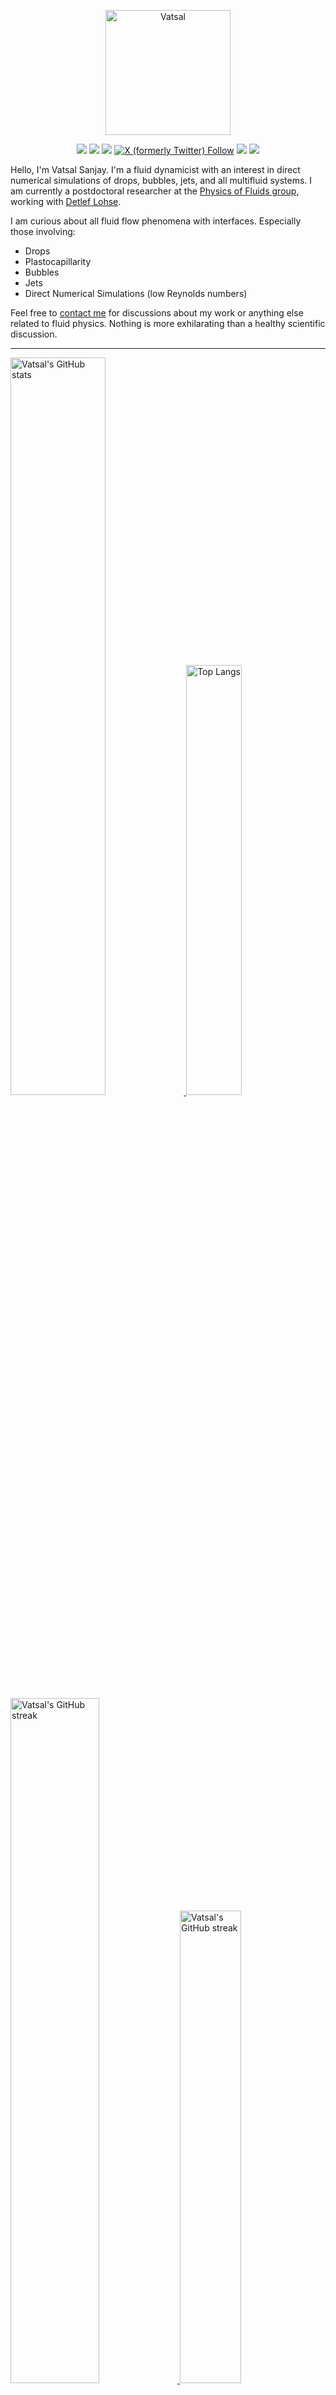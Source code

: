<center>

[<img alt="Vatsal" width="200px" src="https://www.dropbox.com/s/dxyybgtblo8er6h/Logo_Vatsal_Vector.png?raw=1">](https://www.vatsalsanjay.com)

[<img src="https://img.shields.io/badge/googlescholar-4285F4?&style=for-the-badge&logo=googlescholar&logoColor=white">](https://scholar.google.com/citations?hl=en&user=67aQviYAAAAJ)
[<img src="https://img.shields.io/static/v1.svg?&style=for-the-badge&logo=ResearchGate&label=&message=ResearchGate&logoColor=white&color=green">](https://www.researchgate.net/profile/Vatsal-Sanjay-2)
[<img src="https://img.shields.io/badge/BlueSky-Profile-blue?&style=for-the-badge">](https://bsky.app/profile/vatsalsanjay.bsky.social)
[![X (formerly Twitter) Follow](https://img.shields.io/twitter/follow/VatsalSanjay?style=for-the-badge&link=https%3A%2F%2Ftwitter.com%2FVatsalSanjay)](https://twitter.com/VatsalSanjay)
[<img src="https://img.shields.io/badge/linkedin-0A66C2?&style=for-the-badge&logo=linkedin">](https://www.linkedin.com/in/vatsalsanjay/)
[<img src="https://img.shields.io/badge/orcid-A6CE39?&style=for-the-badge&logo=orcid&logoColor=white">](https://orcid.org/0000-0002-4293-6099)
</center>

Hello, I'm Vatsal Sanjay. I'm a fluid dynamicist with an interest in direct numerical simulations of drops, bubbles, jets, and all multifluid systems. I am currently a postdoctoral researcher at the [Physics of Fluids group](https://pof.tnw.utwente.nl), working with [Detlef Lohse](https://en.wikipedia.org/wiki/Detlef_Lohse). 

I am curious about all fluid flow phenomena with interfaces. Especially those involving:

- Drops
- Plastocapillarity
- Bubbles
- Jets
- Direct Numerical Simulations (low Reynolds numbers)

Feel free to [contact me](mailto:contact@vatsalsanjay.com) for discussions about my work or anything else related to fluid physics. Nothing is more exhilarating than a healthy scientific discussion.

<!-- ![Vatsal's GitHub stats](https://github-readme-stats-xi-wine-74.vercel.app/api?username=VatsalSy&show_icons=true&theme=vision-friendly-dark)

![Top Langs](https://github-readme-stats-xi-wine-74.vercel.app/api/top-langs/?username=VatsalSy&layout=compact&theme=vision-friendly-dark) -->

---

  <a href="https://github.com/VatsalSy" target="_blank">
    <picture>
      <source media="(prefers-color-scheme: dark)" srcset="https://cust-github-readme-stats.vercel.app/api?username=VatsalSy&show_icons=true&theme=vision-friendly-dark" width="55%" height="auto">
      <img alt="Vatsal's GitHub stats" src="https://cust-github-readme-stats.vercel.app/api?username=VatsalSy&show_icons=true&theme=solarized-light&hide_border=true" width="55%" height="auto">
    </picture>
  </a>
  <a href="https://github.com/VatsalSy" target="_blank">
    <picture>
      <source media="(prefers-color-scheme: dark)" srcset="https://cust-github-readme-stats.vercel.app/api/top-langs/?username=VatsalSy&layout=compact&theme=vision-friendly-dark" width="42%" height="auto">
      <img alt="Top Langs" src="https://cust-github-readme-stats.vercel.app/api/top-langs/?username=VatsalSy&layout=compact&theme=solarized-light&hide_border=true" width="42%" height="auto">
    </picture>
  </a>

  <a href="https://github.com/VatsalSy" target="_blank">
    <picture>
      <source media="(prefers-color-scheme: dark)" srcset="https://github-readme-streak-stats-delta-lovat.vercel.app/?user=VatsalSy&theme=vision-friendly-dark" width="53%" height="auto">
      <img alt="Vatsal's GitHub streak" src="https://github-readme-streak-stats-delta-lovat.vercel.app/?user=VatsalSy&theme=solarized-light&hide_border=true" width="53%" height="auto">
    </picture>
  </a>

  <a href="https://www.youtube.com/@VatsalSanjay" target="_blank">
    <picture>
      <source media="(prefers-color-scheme: dark)" srcset="https://cust-youtube-stats-card.vercel.app/api?channelid=UC-eTdHrAM_eQrWOtNLoT19w&theme=vision_friendly_dark&cache_seconds=0" width="44%" height="auto">
      <img alt="Vatsal's GitHub streak" src="https://cust-youtube-stats-card.vercel.app/api?channelid=UC-eTdHrAM_eQrWOtNLoT19w&theme=solarized_light&hide_border=true" width="44%" height="auto">
    </picture>
 </a>

---

### :zap: Recent Activity

<!--START_SECTION:activity-->
1. ❗ Opened issue [#3247](https://github.com/EclipseFdn/open-vsx.org/issues/3247) in [EclipseFdn/open-vsx.org](https://github.com/EclipseFdn/open-vsx.org)
2. 🚀 Published release [Gruvbox Crisp Color Theme (with TeX) – Release v1.0](https://github.com/VatsalSy/gruvbox_custom_themes/releases/tag/v1.0) in [VatsalSy/gruvbox_custom_themes](https://github.com/VatsalSy/gruvbox_custom_themes)
3. 🚀 Published release [Standing Non-Linear Waves – First Official Release](https://github.com/comphy-lab/standing-non-linear-waves/releases/tag/v1.0) in [comphy-lab/standing-non-linear-waves](https://github.com/comphy-lab/standing-non-linear-waves)
4. 🚀 Published release [🚀 RemindersSync v1.0: Your Swift Bridge Between Obsidian & Apple Reminders 🚀](https://github.com/VatsalSy/RemindersSync/releases/tag/v1.0) in [VatsalSy/RemindersSync](https://github.com/VatsalSy/RemindersSync)
5. 🗣 Commented on [#2](https://github.com/VatsalSy/Bursting-Bubble-In-a-Viscoplastic-Medium/issues/2#issuecomment-2530185286) in [VatsalSy/Bursting-Bubble-In-a-Viscoplastic-Medium](https://github.com/VatsalSy/Bursting-Bubble-In-a-Viscoplastic-Medium)
<!--END_SECTION:activity-->
---

### Hi there 👋
<p align="left"> <img src="https://komarev.com/ghpvc/?username=VatsalSy&label=Profile%20views&color=orange&style=for-the-badge" alt="VatsalSy" /> </p>

---
### :zap: More statistics

<!--START_SECTION:github-stats-->
**My Total Overall Commits: 1971** 

**I'm an Early 🐤** 

```text
🌞 Morning                413 commits         █████░░░░░░░░░░░░░░░░░░░░   20.95 % 
🌆 Daytime                697 commits         █████████░░░░░░░░░░░░░░░░   35.36 % 
🌃 Evening                647 commits         ████████░░░░░░░░░░░░░░░░░   32.83 % 
🌙 Night                  214 commits         ███░░░░░░░░░░░░░░░░░░░░░░   10.86 % 
```
📅 **I'm Most Productive on Sunday** 

```text
Monday                   252 commits         ███░░░░░░░░░░░░░░░░░░░░░░   12.79 % 
Tuesday                  265 commits         ███░░░░░░░░░░░░░░░░░░░░░░   13.44 % 
Wednesday                223 commits         ███░░░░░░░░░░░░░░░░░░░░░░   11.31 % 
Thursday                 269 commits         ███░░░░░░░░░░░░░░░░░░░░░░   13.65 % 
Friday                   216 commits         ███░░░░░░░░░░░░░░░░░░░░░░   10.96 % 
Saturday                 366 commits         █████░░░░░░░░░░░░░░░░░░░░   18.57 % 
Sunday                   380 commits         █████░░░░░░░░░░░░░░░░░░░░   19.28 % 
```


<!--END_SECTION:github-stats-->

<!--START_SECTION:waka-->
![Code Time](http://img.shields.io/badge/Code%20Time-874%20hrs%2021%20mins-blue)

![Lines of code](https://img.shields.io/badge/From%20Hello%20World%20I%27ve%20Written-45.6%20million%20lines%20of%20code-blue)

**🐱 My GitHub Data** 

> 📦 3.8 MB Used in GitHub's Storage 
 > 
> 🏆 1,774 Contributions in the Year 2024
 > 
> 🚫 Not Opted to Hire
 > 
> 📜 82 Public Repositories 
 > 
> 🔑 53 Private Repositories 
 > 
📊 **This Week I Spent My Time On** 

```text
🕑︎ Time Zone: Europe/Amsterdam

💬 Programming Languages: 
Other                    42 hrs 54 mins      ██████████████████░░░░░░░   73.78 % 
MATLAB                   6 hrs 5 mins        ███░░░░░░░░░░░░░░░░░░░░░░   10.47 % 
Markdown                 2 hrs 15 mins       █░░░░░░░░░░░░░░░░░░░░░░░░   03.88 % 
Python                   1 hr 38 mins        █░░░░░░░░░░░░░░░░░░░░░░░░   02.83 % 
JSON                     1 hr 20 mins        █░░░░░░░░░░░░░░░░░░░░░░░░   02.31 % 

🔥 Editors: 
Obsidian                 20 hrs 34 mins      █████████░░░░░░░░░░░░░░░░   35.37 % 
VS Code                  12 hrs 3 mins       █████░░░░░░░░░░░░░░░░░░░░   20.73 % 
SparkDesktop             7 hrs 6 mins        ███░░░░░░░░░░░░░░░░░░░░░░   12.21 % 
Warp                     4 hrs 59 mins       ██░░░░░░░░░░░░░░░░░░░░░░░   08.57 % 
Zotero                   3 hrs 45 mins       ██░░░░░░░░░░░░░░░░░░░░░░░   06.46 % 

🐱‍💻 Projects: 
obsidian                 21 hrs 26 mins      █████████░░░░░░░░░░░░░░░░   36.86 % 
temporal-Bayesian        9 hrs 36 mins       ████░░░░░░░░░░░░░░░░░░░░░   16.52 % 
standing-non-linear-waves8 hrs 1 min         ███░░░░░░░░░░░░░░░░░░░░░░   13.81 % 
gruvbox_custom_themes    6 hrs 17 mins       ███░░░░░░░░░░░░░░░░░░░░░░   10.82 % 
Writing                  2 hrs 18 mins       █░░░░░░░░░░░░░░░░░░░░░░░░   03.96 % 

💻 Operating System: 
Mac                      58 hrs 9 mins       █████████████████████████   100.00 % 
```

**I Mostly Code in TeX** 

```text
TeX                      45 repos            ███████░░░░░░░░░░░░░░░░░░   27.44 % 
Python                   7 repos             █░░░░░░░░░░░░░░░░░░░░░░░░   04.27 % 
Swift                    2 repos             ░░░░░░░░░░░░░░░░░░░░░░░░░   01.22 % 
Mathematica              2 repos             ░░░░░░░░░░░░░░░░░░░░░░░░░   01.22 % 
Shell                    1 repo              ░░░░░░░░░░░░░░░░░░░░░░░░░   00.61 % 
```




 Last Updated on 01/01/2025 01:29:46 UTC
<!--END_SECTION:waka-->
---


<a href="https://github.com/VatsalSy" target="_blank">
    <picture>
      <source media="(prefers-color-scheme: dark)" srcset="https://cust-github-readme-activity-graph-lup52w9gb.vercel.app/graph?username=VatsalSy&theme=github-compact&&area=true&hide_border=true&hide_title=true&days=42" width="100%" height="auto">
      <img alt="Vatsal's GitHub stats" src="https://cust-github-readme-activity-graph-lup52w9gb.vercel.app/graph?username=VatsalSy&theme=green&&area=true&hide_border=true&hide_title=true&days=42" width="100%" height="auto">
    </picture>
</a>

<div align="center">
  <a href="https://next.ossinsight.io/widgets/official/analyze-user-contribution-time-distribution?user_id=17101345&period=all_times" target="_blank">
    <picture>
      <source media="(prefers-color-scheme: dark)" srcset="https://next.ossinsight.io/widgets/official/analyze-user-contribution-time-distribution/thumbnail.png?user_id=17101345&period=all_times&image_size=auto&color_scheme=dark" width="721" height="auto">
      <img alt="Contribution Time Distribution of @VatsalSy" src="https://next.ossinsight.io/widgets/official/analyze-user-contribution-time-distribution/thumbnail.png?user_id=17101345&period=all_times&image_size=auto&color_scheme=light" width="721" height="auto">
    </picture>
  </a>
</div>


---
<!-- my-badges start -->
<a href="my-badges/a-commit.md"><img src="https://my-badges.github.io/my-badges/a-commit.png" alt="One of my commit sha starts with &quot;a&quot;." title="One of my commit sha starts with &quot;a&quot;." width="64"></a>
<a href="my-badges/ab-commit.md"><img src="https://my-badges.github.io/my-badges/ab-commit.png" alt="One of my commit sha starts with &quot;ab&quot;." title="One of my commit sha starts with &quot;ab&quot;." width="64"></a>
<a href="my-badges/chore-commit.md"><img src="https://my-badges.github.io/my-badges/chore-commit.png" alt="I did a little housekeeping! 🧹" title="I did a little housekeeping! 🧹" width="64"></a>
<a href="my-badges/covid-19.md"><img src="https://my-badges.github.io/my-badges/covid-19.png" alt="I rolled before Covid-19: Survivor of the Great TP Shortage" title="I rolled before Covid-19: Survivor of the Great TP Shortage" width="64"></a>
<a href="my-badges/delorean.md"><img src="https://my-badges.github.io/my-badges/delorean.png" alt="I committed on the day Doctor Emmett Brown invented the flux capacitor!" title="I committed on the day Doctor Emmett Brown invented the flux capacitor!" width="64"></a>
<a href="my-badges/epic-commit.md"><img src="https://my-badges.github.io/my-badges/epic-commit.png" alt="I made an epic commit with a message over 500 chars." title="I made an epic commit with a message over 500 chars." width="64"></a>
<a href="my-badges/favorite-word.md"><img src="https://my-badges.github.io/my-badges/favorite-word.png" alt="My favorite word is &quot;update&quot;." title="My favorite word is &quot;update&quot;." width="64"></a>
<a href="my-badges/github-anniversary-5.md"><img src="https://my-badges.github.io/my-badges/github-anniversary-5.png" alt="I joined GitHub 5 years ago." title="I joined GitHub 5 years ago." width="64"></a>
<a href="my-badges/mass-delete-commit.md"><img src="https://my-badges.github.io/my-badges/mass-delete-commit.png" alt="When I delete code, I delete a lot." title="When I delete code, I delete a lot." width="64"></a>
<a href="my-badges/mass-delete-commit-10k.md"><img src="https://my-badges.github.io/my-badges/mass-delete-commit-10k.png" alt="When I delete code, I delete a lot." title="When I delete code, I delete a lot." width="64"></a>
<a href="my-badges/polite-coder.md"><img src="https://my-badges.github.io/my-badges/polite-coder.png" alt="I am a polite coder." title="I am a polite coder." width="64"></a>
<a href="my-badges/stars-100.md"><img src="https://my-badges.github.io/my-badges/stars-100.png" alt="I collected 100 stars." title="I collected 100 stars." width="64"></a>
<a href="my-badges/sleepy-coder.md"><img src="https://my-badges.github.io/my-badges/sleepy-coder.png" alt="I am a sleepy coder." title="I am a sleepy coder." width="64"></a>
<a href="my-badges/morning-commits.md"><img src="https://my-badges.github.io/my-badges/morning-commits.png" alt="I commit in the morning." title="I commit in the morning." width="64"></a>
<a href="my-badges/evening-commits.md"><img src="https://my-badges.github.io/my-badges/evening-commits.png" alt="I commit in the evening." title="I commit in the evening." width="64"></a>
<a href="my-badges/midnight-commits.md"><img src="https://my-badges.github.io/my-badges/midnight-commits.png" alt="I commit at midnight." title="I commit at midnight." width="64"></a>
<a href="my-badges/spooky-commit.md"><img src="https://my-badges.github.io/my-badges/spooky-commit.png" alt="I committed on the Halloween! Boo!" title="I committed on the Halloween! Boo!" width="64"></a>
<a href="my-badges/my-badges-contributor.md"><img src="https://my-badges.github.io/my-badges/my-badges-contributor.png" alt="I contributed to &lt;https://github.com/my-badges/my-badges&gt;!" title="I contributed to &lt;https://github.com/my-badges/my-badges&gt;!" width="64"></a>
<a href="my-badges/self-star.md"><img src="https://my-badges.github.io/my-badges/self-star.png" alt="I&apos;ve starred 70 my own repositories." title="I&apos;ve starred 70 my own repositories." width="64"></a>
<a href="my-badges/public-keys-5.md"><img src="https://my-badges.github.io/my-badges/public-keys-5.png" alt="I have five or more public keys" title="I have five or more public keys" width="64"></a>
<!-- my-badges end -->

---


## 😂 Lighten Up Your Day with a Joke!

<p align="center">
  <img src="https://readme-jokes.vercel.app/api" alt="Error fetching resource, Refresh again to view Jokes Card" width="50%" />
</p>
